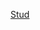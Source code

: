 [Stud](https://user-images.githubusercontent.com/87481377/147338004-fd7ef05f-1904-44ab-b1e9-14307d4a2e8f.gif)
